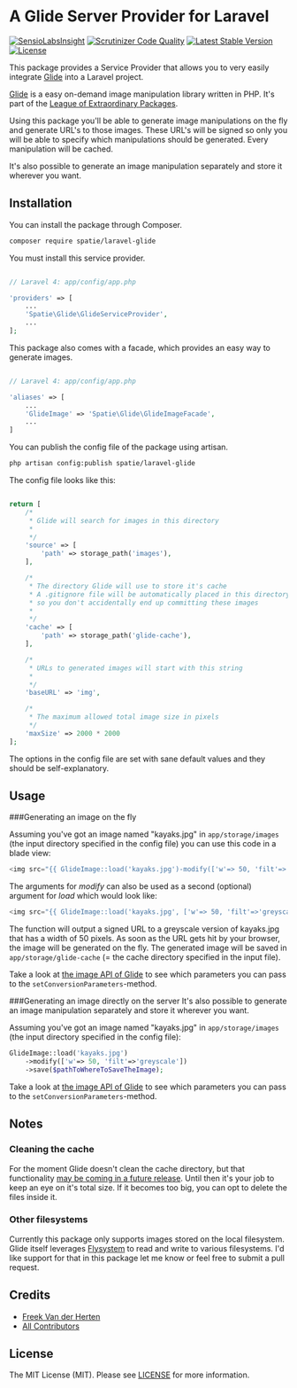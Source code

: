 # A Glide Server Provider for Laravel
[![SensioLabsInsight](https://insight.sensiolabs.com/projects/ad0422ca-e31f-44a3-b01a-ee5ec757b18d/mini.png)](https://insight.sensiolabs.com/projects/ad0422ca-e31f-44a3-b01a-ee5ec757b18d)
[![Scrutinizer Code Quality](https://scrutinizer-ci.com/g/freekmurze/laravel-glide/badges/quality-score.png?b=master)](https://scrutinizer-ci.com/g/freekmurze/laravel-glide/?branch=master)
[![Latest Stable Version](https://poser.pugx.org/spatie/laravel-glide/version.png)](https://packagist.org/packages/spatie/laravel-glide)
[![License](https://poser.pugx.org/spatie/laravel-glide/license.png)](https://packagist.org/packages/spatie/laravel-glide)

This package provides a Service Provider that allows you to very easily integrate [Glide](http://glide.thephpleague.com/) into a Laravel project.

[Glide](http://glide.thephpleague.com/) is a easy on-demand image manipulation library written in PHP. It's part of the [League of Extraordinary Packages](http://thephpleague.com/).

Using this package you'll be able to generate image manipulations on the fly and generate URL's to those images. These URL's will be signed so only you will be able to specify which manipulations should be generated. Every manipulation will be cached.

It's also possible to generate an image manipulation separately and store it wherever you want.

## Installation


You can install the package through Composer.

```bash
composer require spatie/laravel-glide
```

You must install this service provider.

```php

// Laravel 4: app/config/app.php

'providers' => [
    ...
    'Spatie\Glide\GlideServiceProvider',
    ...
];
```

This package also comes with a facade, which provides an easy way to generate images.

```php

// Laravel 4: app/config/app.php

'aliases' => [
	...
    'GlideImage' => 'Spatie\Glide\GlideImageFacade',
    ...
]
```


You can publish the config file of the package using artisan.

```bash
php artisan config:publish spatie/laravel-glide
```

The config file looks like this:
```php

return [
    /*
     * Glide will search for images in this directory
     *
     */
    'source' => [
        'path' => storage_path('images'),
    ],

    /*
     * The directory Glide will use to store it's cache
     * A .gitignore file will be automatically placed in this directory
     * so you don't accidentally end up committing these images
     *
     */
    'cache' => [
        'path' => storage_path('glide-cache'),
    ],

    /*
     * URLs to generated images will start with this string
     *
     */
    'baseURL' => 'img',

    /*
     * The maximum allowed total image size in pixels
     */
    'maxSize' => 2000 * 2000
];

```


The options in the config file are set with sane default values and they should be self-explanatory.

## Usage 

###Generating an image on the fly

Assuming you've got an image named "kayaks.jpg" in ```app/storage/images``` (the  input directory specified in the config file) you can use this code in a blade view:

```php
<img src="{{ GlideImage::load('kayaks.jpg')-modify(['w'=> 50, 'filt'=>'greyscale']) }}" />
```
The arguments for *modify* can also be used as a second (optional) argument for *load* which would look like:

```php
<img src="{{ GlideImage::load('kayaks.jpg', ['w'=> 50, 'filt'=>'greyscale']) }}" />
```

The function will output a signed URL to a greyscale version of kayaks.jpg that has a width of 50 pixels. As soon as the URL gets hit by your browser, the image will be generated on the fly. The generated image will be saved in ```app/storage/glide-cache``` (= the cache directory specified in the input file).

Take a look at [the image API of Glide](http://glide.thephpleague.com/api/size/) to see which parameters you can pass to the ```setConversionParameters```-method.

###Generating an image directly on the server
It's also possible to generate an image manipulation separately and store it wherever you want.

Assuming you've got an image named "kayaks.jpg" in ```app/storage/images``` (the  input directory specified in the config file):
```php
GlideImage::load('kayaks.jpg')
	->modify(['w'=> 50, 'filt'=>'greyscale'])
	->save($pathToWhereToSaveTheImage);
```

Take a look at [the image API of Glide](http://glide.thephpleague.com/api/size/) to see which parameters you can pass to the ```setConversionParameters```-method.

## Notes
### Cleaning the cache
For the moment Glide doesn't clean the cache directory, but that functionality [may be coming in a future release](https://github.com/thephpleague/glide/issues/7). Until then it's your job to keep an eye on it's total size. If it becomes too big, you can opt to delete the files inside it.
### Other filesystems
Currently this package only supports images stored on the local filesystem. Glide itself leverages [Flysystem](https://github.com/thephpleague/flysystem) to read and write to various filesystems. I'd like support for that in this package let me know or feel free to submit a pull request.

## Credits

- [Freek Van der Herten](https:/murze.be)
- [All Contributors](https://github.com/freekmurze/laravel-glide/contributors)

## License

The MIT License (MIT). Please see [LICENSE](https://github.com/freekmurze/laravel-glide/blob/master/LICENSE) for more information.

